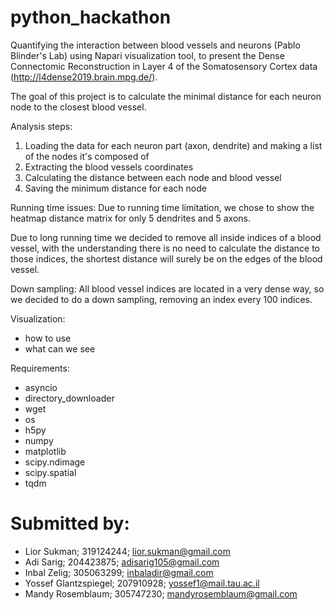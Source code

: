 # python_hackathon
Quantifying the interaction between blood vessels and neurons (Pablo Blinder's Lab)
using Napari visualization tool, to present the Dense Connectomic Reconstruction in Layer 4 of
the Somatosensory Cortex data (http://l4dense2019.brain.mpg.de/). 

The goal of this project is to calculate the minimal distance for each neuron node to the closest
blood vessel.

Analysis steps:
1. Loading the data for each neuron part (axon, dendrite) and making a list of the nodes it's composed of
2. Extracting the blood vessels coordinates
2. Calculating the distance between each node and blood vessel
3. Saving the minimum distance for each node

Running time issues:
Due to running time limitation, we chose to show the heatmap distance matrix for
only 5 dendrites and 5 axons. 

Due to long running time we decided to remove all inside indices of a blood vessel,
with the understanding there is no need to calculate the distance to those indices,
the shortest distance will surely be on the edges of the blood vessel.

Down sampling: 
All blood vessel indices are located in a very dense way, so we decided to do a down sampling,
removing an index every 100 indices.

Visualization:
 - how to use
 - what can we see

Requirements:
- asyncio
- directory_downloader 
- wget
- os
- h5py
- numpy 
- matplotlib 
- scipy.ndimage 
- scipy.spatial 
- tqdm 

# Submitted by:
- Lior Sukman; 319124244; lior.sukman@gmail.com
- Adi Sarig; 204423875; adisarig105@gmail.com
- Inbal Zelig; 305063299; inbaladir@gmail.com
- Yossef Glantzspiegel; 207910928; yossef1@mail.tau.ac.il
- Mandy Rosemblaum; 305747230; mandyrosemblaum@gmail.com